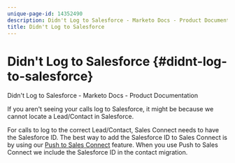 ```yaml
---
unique-page-id: 14352490
description: Didn't Log to Salesforce - Marketo Docs - Product Documentation
title: Didn't Log to Salesforce
---
```


# Didn't Log to Salesforce {#didnt-log-to-salesforce}

Didn't Log to Salesforce - Marketo Docs - Product Documentation

If you aren't seeing your calls log to Salesforce, it might be because we cannot locate a Lead/Contact in Salesforce.  
  
For calls to log to the correct Lead/Contact, Sales Connect needs to have the Salesforce ID. The best way to add the Salesforce ID to Sales Connect is by using our [Push to Sales Connect](http://docs.marketo.com/x/XQDb) feature. When you use Push to Sales Connect we include the Salesforce ID in the contact migration.
